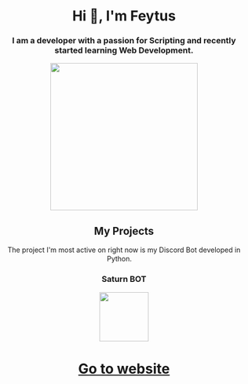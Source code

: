 # <div align="center">Hi 👋, I'm Feytus</div>

### <div align="center">I am a developer with a passion for Scripting and recently started learning Web Development.</div>

<div align="center"><img src="https://avatars.githubusercontent.com/u/35037869?v=4" width="300"/>


## My Projects
The project I'm most active on right now is my Discord Bot developed in Python.
<img src="https://cdn.icon-icons.com/icons2/112/PNG/512/python_18894.png" width="15"/>

### Saturn BOT

<img src="https://cdn.icon-icons.com/icons2/2613/PNG/512/astronomy_neptune_galaxy_planet_space_system_universe_icon_156870.png" width="100"/>

<link rel="icon" href="https://cdn.icon-icons.com/icons2/2613/PNG/512/astronomy_neptune_galaxy_planet_space_system_universe_icon_156870.png">

# <a href="https://feytus.github.io/">Go to website</a>

</div align="center">